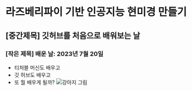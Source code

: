 # 라즈베리파이 기반 인공지능 현미경 만들기

## [중간제목] 깃허브를 처음으로 배워보는 날

### [작은 제목] 배운 날: 2023년 7월 20일

* 티처블 머신도 배우고
* 깃 허브도 배우고
* 또 뭘 배우게 될까?
![강아지 그림](https://img2.daumcdn.net/thumb/R658x0.q70/?fname=https://t1.daumcdn.net/news/202105/25/holapet/20210525081724428qquq.jpg)
